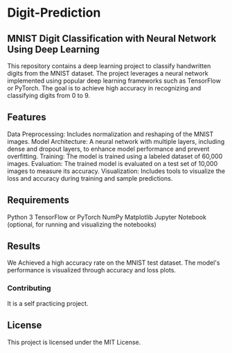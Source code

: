 # Digit-Prediction
## MNIST Digit Classification with Neural Network Using Deep Learning

This repository contains a deep learning project to classify handwritten digits from the MNIST dataset. The project leverages a neural network implemented using popular deep learning frameworks such as TensorFlow or PyTorch. The goal is to achieve high accuracy in recognizing and classifying digits from 0 to 9.

## Features
Data Preprocessing: Includes normalization and reshaping of the MNIST images.
Model Architecture: A neural network with multiple layers, including dense and dropout layers, to enhance model performance and prevent overfitting.
Training: The model is trained using a labeled dataset of 60,000 images.
Evaluation: The trained model is evaluated on a test set of 10,000 images to measure its accuracy.
Visualization: Includes tools to visualize the loss and accuracy during training and sample predictions.

## Requirements
Python 3
TensorFlow or PyTorch
NumPy
Matplotlib
Jupyter Notebook (optional, for running and visualizing the notebooks)

## Results
We Achieved a high accuracy rate on the MNIST test dataset.
The model's performance is visualized through accuracy and loss plots.

### Contributing
It is a self practicing project.

## License
This project is licensed under the MIT License.
